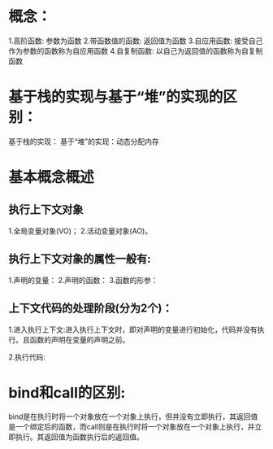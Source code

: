 # 概念：
1.高阶函数: 参数为函数
2.带函数值的函数: 返回值为函数
3.自应用函数: 接受自己作为参数的函数称为自应用函数
4.自复制函数: 以自己为返回值的函数称为自复制函数

# 基于栈的实现与基于“堆”的实现的区别：
基于栈的实现：
基于“堆”的实现：动态分配内存

# 基本概念概述
## 执行上下文对象
1.全局变量对象(VO)；
2.活动变量对象(AO)。

## 执行上下文对象的属性一般有:
1.声明的变量：
2.声明的函数：
3.函数的形参：

## 上下文代码的处理阶段(分为2个)：
1.进入执行上下文:进入执行上下文时，即对声明的变量进行初始化，代码并没有执行。且函数的声明在变量的声明之前。

2.执行代码:

# bind和call的区别:
bind是在执行时将一个对象放在一个对象上执行，但并没有立即执行，其返回值是一个绑定后的函数，而call则是在执行时将一个对象放在一个对象上执行，并立即执行。其返回值为函数执行后的返回值。




